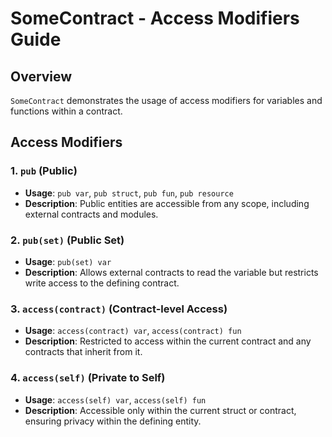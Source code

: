# SomeContract - Access Modifiers Guide

## Overview

`SomeContract` demonstrates the usage of access modifiers for variables and functions within a contract.

## Access Modifiers

### 1. `pub` (Public)

- **Usage**: `pub var`, `pub struct`, `pub fun`, `pub resource`
- **Description**: Public entities are accessible from any scope, including external contracts and modules.

### 2. `pub(set)` (Public Set)

- **Usage**: `pub(set) var`
- **Description**: Allows external contracts to read the variable but restricts write access to the defining contract.

### 3. `access(contract)` (Contract-level Access)

- **Usage**: `access(contract) var`, `access(contract) fun`
- **Description**: Restricted to access within the current contract and any contracts that inherit from it.

### 4. `access(self)` (Private to Self)

- **Usage**: `access(self) var`, `access(self) fun`
- **Description**: Accessible only within the current struct or contract, ensuring privacy within the defining entity.
